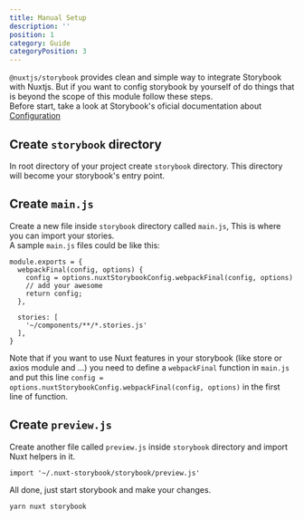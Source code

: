 ```yaml
---
title: Manual Setup
description: ''
position: 1
category: Guide
categoryPosition: 3
---
```


`@nuxtjs/storybook` provides clean and simple way to integrate Storybook with Nuxtjs. But if you want to config storybook by yourself of do things that is beyond the scope of this module follow these steps.  
Before start, take a look at Storybook's oficial documentation about [Configuration](https://storybook.js.org/docs/configurations/overview/)

## Create `storybook` directory

In root directory of your project create `storybook` directory. This directory will become your storybook's entry point.

## Create `main.js`

Create a new file inside `storybook` directory called `main.js`, This is where you can import your stories.  
A sample `main.js` files could be like this:
```js{}[main.js]
module.exports = {
  webpackFinal(config, options) {
    config = options.nuxtStorybookConfig.webpackFinal(config, options)
    // add your awesome
    return config;
  },

  stories: [
    '~/components/**/*.stories.js'
  ],
}
```

Note that if you want to use Nuxt features in your storybook (like store or axios module and ...) you need to define a `webpackFinal` function in `main.js` and put this line `config = options.nuxtStorybookConfig.webpackFinal(config, options)` in the first line of function.

## Create `preview.js`

Create another file called `preview.js` inside `storybook` directory and import Nuxt helpers in it.
```js{}[preview.js]
import '~/.nuxt-storybook/storybook/preview.js'
```

All done, just start storybook and make your changes.

<code-group>
  <code-block label="Yarn" active>

  ```bash
  yarn nuxt storybook
  ```

  </code-block>
</code-group>